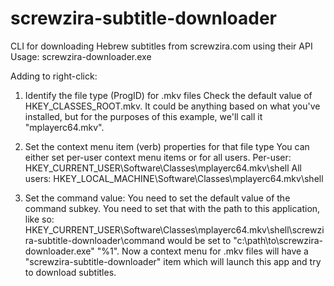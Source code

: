 # screwzira-subtitle-downloader

CLI for downloading Hebrew subtitles from screwzira.com using their API
Usage: screwzira-downloader.exe <video-file-full-path>

Adding to right-click:

1) Identify the file type (ProgID) for .mkv files
Check the default value of HKEY_CLASSES_ROOT\.mkv.
It could be anything based on what you've installed, but for the purposes of this example, we'll call it "mplayerc64.mkv".

2) Set the context menu item (verb) properties for that file type
You can either set per-user context menu items or for all users.
Per-user:  HKEY_CURRENT_USER\Software\Classes\mplayerc64.mkv\shell
All users: HKEY_LOCAL_MACHINE\Software\Classes\mplayerc64.mkv\shell

3) Set the command value:
You need to set the default value of the command subkey. You need to set that with the path to this application, like so: HKEY_CURRENT_USER\Software\Classes\mplayerc64.mkv\shell\screwzira-subtitle-downloader\command would be set to "c:\path\to\screwzira-downloader.exe" "%1".
Now a context menu for .mkv files will have a "screwzira-subtitle-downloader" item which will launch this app and try to download subtitles.
